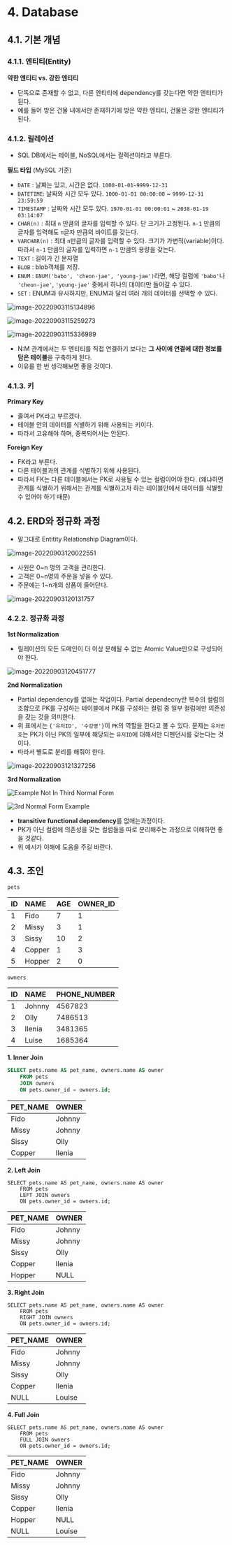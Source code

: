 # 4. Database

## 4.1. 기본 개념

### 4.1.1. 엔티티(Entity)

**약한 엔티티 vs. 강한 엔티티**

- 단독으로 존재할 수 없고, 다른 엔티티에 dependency를 갖는다면 약한 엔티티가 된다.
- 예를 들어 방은 건물 내에서만 존재하기에 방은 약한 엔티티, 건물은 강한 엔티티가 된다.



### 4.1.2. 릴레이션

- SQL DB에서는 테이블, NoSQL에서는 컬렉션이라고 부른다.



**필드 타입** (MySQL 기준)

- `DATE` : 날짜는 있고, 시간은 없다. `1000-01-01~9999-12-31`
- `DATETIME`: 날짜와 시간 모두 있다. `1000-01-01 00:00:00` ~ `9999-12-31 23:59:59`
- `TIMESTAMP` : 날짜와 시간 모두 있다. `1970-01-01 00:00:01` ~ `2038-01-19 03:14:07`
- `CHAR(n)` : 최대 `n` 만큼의 글자를 입력할 수 있다. 단 크기가 고정된다. `n-1` 만큼의 글자를 입력해도  `n`글자 만큼의 바이트를 갖는다.
- `VARCHAR(n)` : 최대 `n`만큼의 글자를 입력할 수 있다. 크기가 가변적(variable)이다. 따라서 `n-1` 만큼의 글자를 입력하면 `n-1` 만큼의 용량을 갖는다.
- `TEXT` : 길이가 긴 문자열
- `BLOB` : blob객체를 저장.
- `ENUM` : `ENUM('babo', 'cheon-jae', 'young-jae')`라면, 해당 컬럼에 `'babo'`나 `'cheon-jae'`, `'young-jae'` 중에서 하나의 데이터만 들어갈 수 있다.
- `SET` : ENUM과 유사하지만, ENUM과 달리 여러 개의 데이터를 선택할 수 있다.







![image-20220903115134896](image-20220903115134896.png)



![image-20220903115259273](image-20220903115259273.png)

![image-20220903115336989](image-20220903115336989.png)

- N:M 관계에서는 두 엔티티를 직접 연결하기 보다는 **그 사이에 연결에 대한 정보를 담은 테이블**을 구축하게 된다. 
- 이유를 한 번 생각해보면 좋을 것이다.





### 4.1.3. 키



**Primary Key**

- 줄여서 PK라고 부르겠다.
- 테이블 안의 데이터를 식별하기 위해 사용되는 키이다.
- 따라서 고유해야 하며, 중복되어서는 안된다.





**Foreign Key**

- FK라고 부른다.
- 다른 테이블과의 관계를 식별하기 위해 사용된다.
- 따라서 FK는 다른 테이블에서는 PK로 사용될 수 있는 컬럼이어야 한다. (왜냐하면 관계를 식별하기 위해서는 관계를 식별하고자 하는 테이블안에서 데이터를 식별할 수 있어야 하기 때문)





## 4.2. ERD와 정규화 과정

- 말그대로 Entitity Relationship Diagram이다.

![image-20220903120022551](image-20220903120022551.png)

- 사원은 0~n 명의 고객을 관리한다.
- 고객은 0~n명의 주문을 넣을 수 있다.
- 주문에는 1~n개의 상품이 들어단다.



![image-20220903120131757](image-20220903120131757.png)







### 4.2.2. 정규화 과정

**1st Normalization**

- 릴레이션의 모든 도메인이 더 이상 분해될 수 없는 Atomic Value만으로 구성되어야 한다.

![image-20220903120451777](image-20220903120451777.png)



**2nd Normalization**

- Partial dependency를 없애는 작업이다. Partial dependecny란 복수의 컬럼의 조합으로 PK를 구성하는 테이블에서 PK를 구성하는 컬럼 중 일부 컬럼에만 의존성을 갖는 것을 의미한다.
- 위 표에서는 `{'유저ID', '수강명'}`이 `PK`의 역할을 한다고 볼 수 있다. 문제는 `유저번호`는 PK가 아닌 PK의 일부에 해당되는 `유저ID`에 대해서만 디펜던시를 갖는다는 것이다. 
- 따라서 별도로 분리를 해줘야 한다.

![image-20220903121327256](image-20220903121327256.png)









**3rd Normalization**

![Example Not In Third Normal Form](not-third-normal-form.jpg)

![3rd Normal Form Example](third-normal-form-3nf.jpg)



- **transitive functional dependency**를 없애는과정이다.
- PK가 아닌 컬럼에 의존성을 갖는 컬럼들을 따로 분리해주는 과정으로 이해하면 좋을 것같다.
- 위 예시가 이해에 도움을 주길 바란다.









## 4.3. 조인

```
pets
```

| ID   | NAME   | AGE  | OWNER_ID |
| :--- | :----- | :--- | :------- |
| 1    | Fido   | 7    | 1        |
| 2    | Missy  | 3    | 1        |
| 3    | Sissy  | 10   | 2        |
| 4    | Copper | 1    | 3        |
| 5    | Hopper | 2    | 0        |

```
owners
```

| ID   | NAME   | PHONE_NUMBER |
| :--- | :----- | :----------- |
| 1    | Johnny | 4567823      |
| 2    | Olly   | 7486513      |
| 3    | Ilenia | 3481365      |
| 4    | Luise  | 1685364      |





**1. Inner Join**

```sql
SELECT pets.name AS pet_name, owners.name AS owner
	FROM pets
	JOIN owners
	ON pets.owner_id = owners.id;
```

| PET_NAME | OWNER  |
| :------- | :----- |
| Fido     | Johnny |
| Missy    | Johnny |
| Sissy    | Olly   |
| Copper   | Ilenia |





**2. Left Join**

```
SELECT pets.name AS pet_name, owners.name AS owner
    FROM pets
    LEFT JOIN owners
    ON pets.owner_id = owners.id;
```



| PET_NAME | OWNER  |
| :------- | :----- |
| Fido     | Johnny |
| Missy    | Johnny |
| Sissy    | Olly   |
| Copper   | Ilenia |
| Hopper   | NULL   |





**3. Right Join**

```
SELECT pets.name AS pet_name, owners.name AS owner
    FROM pets
    RIGHT JOIN owners
    ON pets.owner_id = owners.id;
```



| PET_NAME | OWNER  |
| :------- | :----- |
| Fido     | Johnny |
| Missy    | Johnny |
| Sissy    | Olly   |
| Copper   | Ilenia |
| NULL     | Louise |







**4. Full Join**

```
SELECT pets.name AS pet_name, owners.name AS owner
    FROM pets
    FULL JOIN owners
    ON pets.owner_id = owners.id;
```



| PET_NAME | OWNER  |
| :------- | :----- |
| Fido     | Johnny |
| Missy    | Johnny |
| Sissy    | Olly   |
| Copper   | Ilenia |
| Hopper   | NULL   |
| NULL     | Louise |





